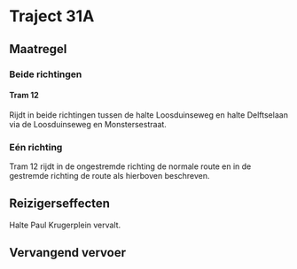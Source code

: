 # Traject 31A
## Maatregel
### Beide richtingen

#### Tram 12
Rijdt in beide richtingen tussen de halte Loosduinseweg en halte Delftselaan via de Loosduinseweg en Monstersestraat.

### Eén richting
Tram 12 rijdt in de ongestremde richting de normale route en in de gestremde richting de route als hierboven beschreven.

## Reizigerseffecten
Halte Paul Krugerplein vervalt.

## Vervangend vervoer




